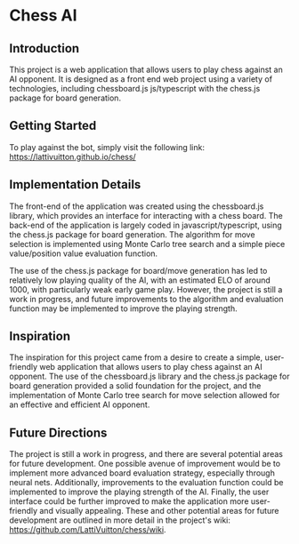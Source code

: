 # Chess AI
## Introduction

This project is a web application that allows users to play chess against an AI opponent. It is designed as a front end web project using a variety of technologies, including chessboard.js js/typescript with the chess.js package for board generation.

## Getting Started

To play against the bot, simply visit the following link: https://lattivuitton.github.io/chess/

## Implementation Details

The front-end of the application was created using the chessboard.js library, which provides an interface for interacting with a chess board. The back-end of the application is largely coded in javascript/typescript, using the chess.js package for board generation. The algorithm for move selection is implemented using Monte Carlo tree search and a simple piece value/position value evaluation function.

The use of the chess.js package for board/move generation has led to relatively low playing quality of the AI, with an estimated ELO of around 1000, with particularly weak early game play. However, the project is still a work in progress, and future improvements to the algorithm and evaluation function may be implemented to improve the playing strength.

## Inspiration

The inspiration for this project came from a desire to create a simple, user-friendly web application that allows users to play chess against an AI opponent. The use of the chessboard.js library and the chess.js package for board generation provided a solid foundation for the project, and the implementation of Monte Carlo tree search for move selection allowed for an effective and efficient AI opponent.

## Future Directions

The project is still a work in progress, and there are several potential areas for future development. One possible avenue of improvement would be to implement more advanced board evaluation strategy, especially through neural nets. Additionally, improvements to the evaluation function could be implemented to improve the playing strength of the AI. Finally, the user interface could be further improved to make the application more user-friendly and visually appealing. These and other potential areas for future development are outlined in more detail in the project's wiki: https://github.com/LattiVuitton/chess/wiki.
